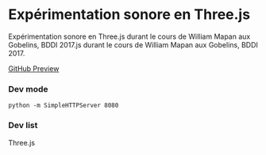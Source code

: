 # Expérimentation sonore en Three.js

Expérimentation sonore en Three.js durant le cours de William Mapan aux Gobelins, BDDI 2017.js durant le cours de William Mapan aux Gobelins, BDDI 2017.

[GitHub Preview](/particles/src/assets/img/github-preview.png)

### Dev mode

    python -m SimpleHTTPServer 8080

### Dev list

Three.js

